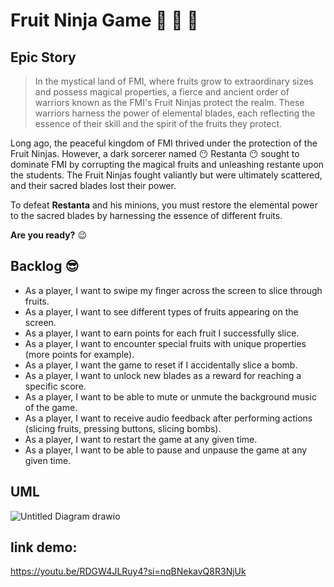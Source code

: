 # Fruit Ninja Game :watermelon: :apple: :lemon:
## Epic Story
> In the mystical land of FMI, where fruits grow to extraordinary sizes and possess magical properties, a fierce and ancient order of warriors known as the FMI's Fruit Ninjas protect the realm. These warriors harness the power of elemental blades, each reflecting the essence of their skill and the spirit of the fruits they protect.

Long ago, the peaceful kingdom of FMI thrived under the protection of the Fruit Ninjas. However, a dark sorcerer named :no_mouth: Restanta :no_mouth: sought to dominate FMI by corrupting the magical fruits and unleashing restante upon the students. The Fruit Ninjas fought valiantly but were ultimately scattered, and their sacred blades lost their power.

To defeat **Restanta** and his minions, you must restore the elemental power to the sacred blades by harnessing the essence of different fruits. 

**Are you ready?** :wink: 

## Backlog :sunglasses:

- As a player, I want to swipe my finger across the screen to slice through  fruits.
- As a player, I want to see different types of fruits appearing on the screen.
- As a player, I want to earn points for each fruit I successfully slice.
- As a player, I want to encounter special fruits with unique properties (more points for example).
- As a player, I want the game to reset if I accidentally slice a bomb.
- As a player, I want to unlock new blades as a reward for reaching a specific score.
- As a player, I want to be able to mute or unmute the background music of the game.
- As a player, I want to receive audio feedback after performing actions (slicing fruits, pressing buttons, slicing bombs).
- As a player, I want to restart the game at any given time.
- As a player, I want to be able to pause and unpause the game at any given time.

## UML

![Untitled Diagram drawio](https://github.com/CosminBalaita2003/FruitNinja/assets/126869724/6ba9080d-2f03-4817-8bb8-bf2a17b30619)


## link demo: 
https://youtu.be/RDGW4JLRuy4?si=nqBNekavQ8R3NjUk